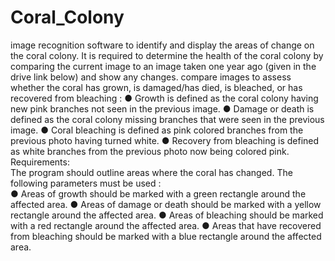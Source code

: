 # Coral_Colony
image recognition software to identify and display the areas of change on the coral colony.	
It is required to determine the health of the coral colony by comparing the current
image to an image taken one year ago (given in the drive link below) and show any
changes.
 compare images to assess whether the coral has grown, is
damaged/has died, is bleached, or has recovered from bleaching :
● Growth is defined as the coral colony having new pink branches not seen in the
previous image.
● Damage or death is defined as the coral colony missing branches that were seen in
the previous image.
● Coral bleaching is defined as pink colored branches from the previous photo having
turned white.
● Recovery from bleaching is defined as white branches from the previous photo now
being colored pink.	
Requirements:	
The program should outline areas where the coral has changed. The following
parameters must be used :	
● Areas of growth should be marked with a green rectangle around the affected area.
● Areas of damage or death should be marked with a yellow rectangle around the
affected area.
● Areas of bleaching should be marked with a red rectangle around the affected area.
● Areas that have recovered from bleaching should be marked with a blue rectangle
around the affected area.


